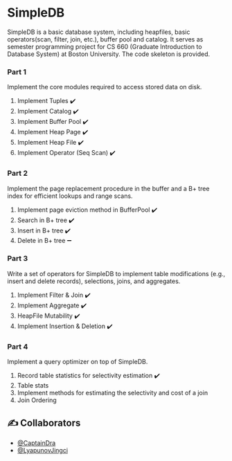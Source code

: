 # SimpleDB

SimpleDB is a basic database system, including heapfiles, basic operators(scan, filter, join, etc.), buffer pool and catalog. It serves as semester programming project for CS 660 (Graduate Introduction to Database System) at Boston University. The code skeleton is provided.

### Part 1 ###
Implement the core modules required to access stored data on disk.     
1. Implement Tuples   :heavy_check_mark:
2. Implement Catalog   :heavy_check_mark:
3. Implement Buffer Pool  :heavy_check_mark:
4. Implement Heap Page   :heavy_check_mark:
5. Implement Heap File   :heavy_check_mark:
6. Implement Operator (Seq Scan)   :heavy_check_mark:

### Part 2 ###
Implement the page replacement procedure in the buffer and a B+ tree index for efficient lookups and range scans.            
1. Implement page eviction method in BufferPool   :heavy_check_mark:
2. Search in B+ tree     :heavy_check_mark:
3. Insert in B+ tree     :heavy_check_mark:
4. Delete in B+ tree     :heavy_minus_sign:

### Part 3 ###
Write a set of operators for SimpleDB to implement table modifications (e.g., insert and delete records), selections, joins, and aggregates.
1. Implement Filter & Join    :heavy_check_mark:
2. Implement Aggregate    :heavy_check_mark:
3. HeapFile Mutability    :heavy_check_mark:
4. Implement Insertion & Deletion    :heavy_check_mark:

### Part 4 ###
Implement a query optimizer on top of SimpleDB.
1. Record table statistics for selectivity estimation    :heavy_check_mark:
2. Table stats
3. Implement methods for estimating the selectivity and cost of a join
4. Join Ordering

## ✍️ Collaborators ##
- [@CaptainDra](https://github.com/CaptainDra)
- [@LyapunovJingci](https://github.com/LyapunovJingci)


